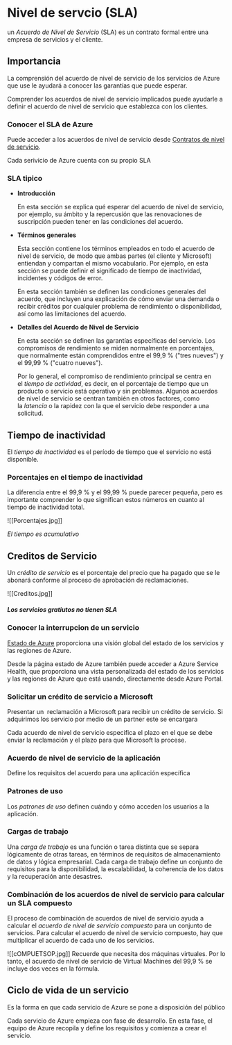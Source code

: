 # Nivel de servcio (SLA)
un _Acuerdo de Nivel de Servicio_ (SLA) es un contrato formal entre una empresa de servicios y el cliente.

## Importancia

La comprensión del acuerdo de nivel de servicio de los servicios de Azure que use le ayudará a conocer las garantías que puede esperar.

Comprender los acuerdos de nivel de servicio implicados puede ayudarle a definir el acuerdo de nivel de servicio que establezca con los clientes.

### Conocer el SLA de Azure

Puede acceder a los acuerdos de nivel de servicio desde [Contratos de nivel de servicio](https://azure.microsoft.com/support/legal/sla/).

Cada serivicio de Azure cuenta con su propio SLA

### SLA tipico

-   **Introducción**
    
    En esta sección se explica qué esperar del acuerdo de nivel de servicio, por ejemplo, su ámbito y la repercusión que las renovaciones de suscripción pueden tener en las condiciones del acuerdo.
    
-   **Términos generales**
    
    Esta sección contiene los términos empleados en todo el acuerdo de nivel de servicio, de modo que ambas partes (el cliente y Microsoft) entiendan y compartan el mismo vocabulario. Por ejemplo, en esta sección se puede definir el significado de tiempo de inactividad, incidentes y códigos de error.
    
    En esta sección también se definen las condiciones generales del acuerdo, que incluyen una explicación de cómo enviar una demanda o recibir créditos por cualquier problema de rendimiento o disponibilidad, así como las limitaciones del acuerdo.
    
-   **Detalles del Acuerdo de Nivel de Servicio**
    
    En esta sección se definen las garantías específicas del servicio. Los compromisos de rendimiento se miden normalmente en porcentajes, que normalmente están comprendidos entre el 99,9 % ("tres nueves") y el 99,99 % ("cuatro nueves").
    
    Por lo general, el compromiso de rendimiento principal se centra en el _tiempo de actividad_, es decir, en el porcentaje de tiempo que un producto o servicio está operativo y sin problemas. Algunos acuerdos de nivel de servicio se centran también en otros factores, como la _latencia_ o la rapidez con la que el servicio debe responder a una solicitud.


## Tiempo de inactividad

El _tiempo de inactividad_ es el período de tiempo que el servicio no está disponible.

### Porcentajes en el tiempo de inactividad

La diferencia entre el 99,9 % y el 99,99 % puede parecer pequeña, pero es importante comprender lo que significan estos números en cuanto al tiempo de inactividad total.

![[Porcentajes.jpg]]


_El tiempo es acumulativo_


## Creditos de Servicio
Un _crédito de servicio_ es el porcentaje del precio que ha pagado que se le abonará conforme al proceso de aprobación de reclamaciones.

![[Creditos.jpg]]


##### Los servicios gratiutos no tienen SLA

###  Conocer la interrupcion de un servicio

[Estado de Azure](https://status.azure.com/status) proporciona una visión global del estado de los servicios y las regiones de Azure.

Desde la página estado de Azure también puede acceder a Azure Service Health, que proporciona una vista personalizada del estado de los servicios y las regiones de Azure que está usando, directamente desde Azure Portal.

### Solicitar un crédito de servicio a Microsoft

Presentar un  reclamación a Microsoft para recibir un crédito de servicio. Si adquirimos los servicio por medio de un partner este se encargara

Cada acuerdo de nivel de servicio especifica el plazo en el que se debe enviar la reclamación y el plazo para que Microsoft la procese.


### Acuerdo de nivel de servicio de la aplicación

Define los requisitos del acuerdo para una aplicación específica

### Patrones de uso

Los _patrones de uso_ definen cuándo y cómo acceden los usuarios a la aplicación.

###  Cargas de trabajo
Una _carga de trabajo_ es una función o tarea distinta que se separa lógicamente de otras tareas, en términos de requisitos de almacenamiento de datos y lógica empresarial. Cada carga de trabajo define un conjunto de requisitos para la disponibilidad, la escalabilidad, la coherencia de los datos y la recuperación ante desastres.

### Combinación de los acuerdos de nivel de servicio para calcular un SLA compuesto

El proceso de combinación de acuerdos de nivel de servicio ayuda a calcular el _acuerdo de nivel de servicio compuesto_ para un conjunto de servicios. Para calcular el acuerdo de nivel de servicio compuesto, hay que multiplicar el acuerdo de cada uno de los servicios.

![[cOMPUETSOP.jpg]]
Recuerde que necesita dos máquinas virtuales. Por lo tanto, el acuerdo de nivel de servicio de Virtual Machines del 99,9 % se incluye dos veces en la fórmula.


## Ciclo de vida de un servicio

Es la forma en que cada servicio de Azure se pone a disposición del público

Cada servicio de Azure empieza con fase de desarrollo. En esta fase, el equipo de Azure recopila y define los requisitos y comienza a crear el servicio.